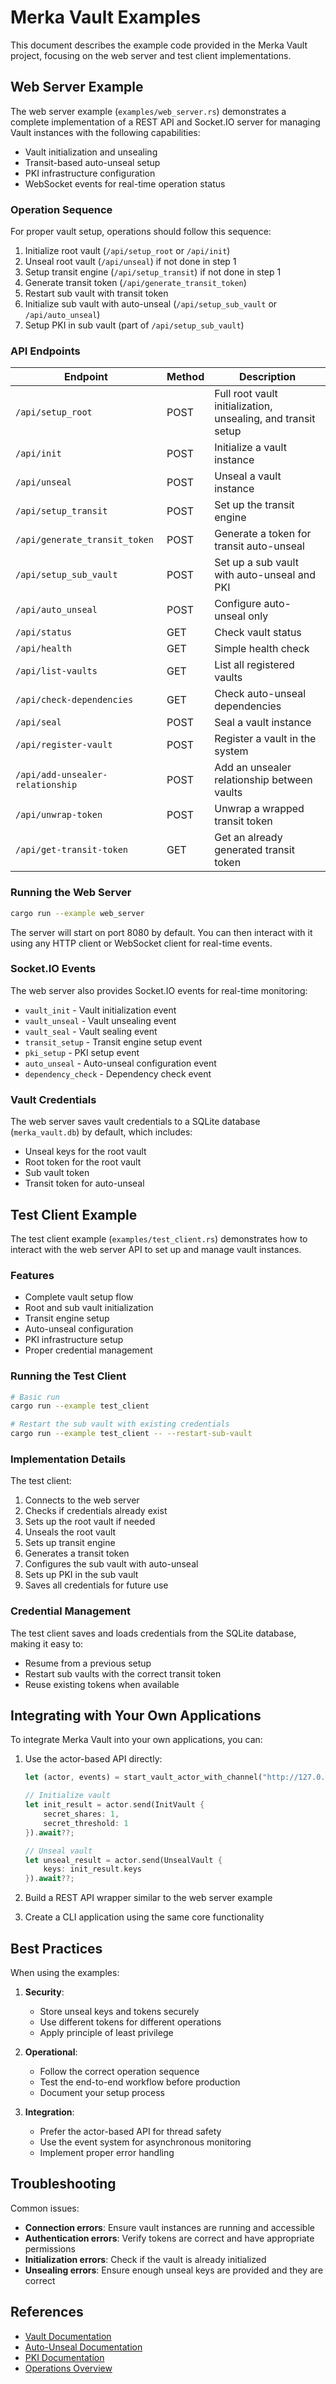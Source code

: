 # Merka Vault Examples

This document describes the example code provided in the Merka Vault project, focusing on the web server and test client implementations.

## Web Server Example

The web server example (`examples/web_server.rs`) demonstrates a complete implementation of a REST API and Socket.IO server for managing Vault instances with the following capabilities:

- Vault initialization and unsealing
- Transit-based auto-unseal setup
- PKI infrastructure configuration
- WebSocket events for real-time operation status

### Operation Sequence

For proper vault setup, operations should follow this sequence:

1. Initialize root vault (`/api/setup_root` or `/api/init`)
2. Unseal root vault (`/api/unseal`) if not done in step 1
3. Setup transit engine (`/api/setup_transit`) if not done in step 1
4. Generate transit token (`/api/generate_transit_token`)
5. Restart sub vault with transit token
6. Initialize sub vault with auto-unseal (`/api/setup_sub_vault` or `/api/auto_unseal`)
7. Setup PKI in sub vault (part of `/api/setup_sub_vault`)

### API Endpoints

| Endpoint                         | Method | Description                                                  |
| -------------------------------- | ------ | ------------------------------------------------------------ |
| `/api/setup_root`                | POST   | Full root vault initialization, unsealing, and transit setup |
| `/api/init`                      | POST   | Initialize a vault instance                                  |
| `/api/unseal`                    | POST   | Unseal a vault instance                                      |
| `/api/setup_transit`             | POST   | Set up the transit engine                                    |
| `/api/generate_transit_token`    | POST   | Generate a token for transit auto-unseal                     |
| `/api/setup_sub_vault`           | POST   | Set up a sub vault with auto-unseal and PKI                  |
| `/api/auto_unseal`               | POST   | Configure auto-unseal only                                   |
| `/api/status`                    | GET    | Check vault status                                           |
| `/api/health`                    | GET    | Simple health check                                          |
| `/api/list-vaults`               | GET    | List all registered vaults                                   |
| `/api/check-dependencies`        | GET    | Check auto-unseal dependencies                               |
| `/api/seal`                      | POST   | Seal a vault instance                                        |
| `/api/register-vault`            | POST   | Register a vault in the system                               |
| `/api/add-unsealer-relationship` | POST   | Add an unsealer relationship between vaults                  |
| `/api/unwrap-token`              | POST   | Unwrap a wrapped transit token                               |
| `/api/get-transit-token`         | GET    | Get an already generated transit token                       |

### Running the Web Server

```bash
cargo run --example web_server
```

The server will start on port 8080 by default. You can then interact with it using any HTTP client or WebSocket client for real-time events.

### Socket.IO Events

The web server also provides Socket.IO events for real-time monitoring:

- `vault_init` - Vault initialization event
- `vault_unseal` - Vault unsealing event
- `vault_seal` - Vault sealing event
- `transit_setup` - Transit engine setup event
- `pki_setup` - PKI setup event
- `auto_unseal` - Auto-unseal configuration event
- `dependency_check` - Dependency check event

### Vault Credentials

The web server saves vault credentials to a SQLite database (`merka_vault.db`) by default, which includes:

- Unseal keys for the root vault
- Root token for the root vault
- Sub vault token
- Transit token for auto-unseal

## Test Client Example

The test client example (`examples/test_client.rs`) demonstrates how to interact with the web server API to set up and manage vault instances.

### Features

- Complete vault setup flow
- Root and sub vault initialization
- Transit engine setup
- Auto-unseal configuration
- PKI infrastructure setup
- Proper credential management

### Running the Test Client

```bash
# Basic run
cargo run --example test_client

# Restart the sub vault with existing credentials
cargo run --example test_client -- --restart-sub-vault
```

### Implementation Details

The test client:

1. Connects to the web server
2. Checks if credentials already exist
3. Sets up the root vault if needed
4. Unseals the root vault
5. Sets up transit engine
6. Generates a transit token
7. Configures the sub vault with auto-unseal
8. Sets up PKI in the sub vault
9. Saves all credentials for future use

### Credential Management

The test client saves and loads credentials from the SQLite database, making it easy to:

- Resume from a previous setup
- Restart sub vaults with the correct transit token
- Reuse existing tokens when available

## Integrating with Your Own Applications

To integrate Merka Vault into your own applications, you can:

1. Use the actor-based API directly:

   ```rust
   let (actor, events) = start_vault_actor_with_channel("http://127.0.0.1:8200");

   // Initialize vault
   let init_result = actor.send(InitVault {
       secret_shares: 1,
       secret_threshold: 1
   }).await??;

   // Unseal vault
   let unseal_result = actor.send(UnsealVault {
       keys: init_result.keys
   }).await??;
   ```

2. Build a REST API wrapper similar to the web server example
3. Create a CLI application using the same core functionality

## Best Practices

When using the examples:

1. **Security**:

   - Store unseal keys and tokens securely
   - Use different tokens for different operations
   - Apply principle of least privilege

2. **Operational**:

   - Follow the correct operation sequence
   - Test the end-to-end workflow before production
   - Document your setup process

3. **Integration**:
   - Prefer the actor-based API for thread safety
   - Use the event system for asynchronous monitoring
   - Implement proper error handling

## Troubleshooting

Common issues:

- **Connection errors**: Ensure vault instances are running and accessible
- **Authentication errors**: Verify tokens are correct and have appropriate permissions
- **Initialization errors**: Check if the vault is already initialized
- **Unsealing errors**: Ensure enough unseal keys are provided and they are correct

## References

- [Vault Documentation](https://developer.hashicorp.com/vault/docs)
- [Auto-Unseal Documentation](./auto_unseal.md)
- [PKI Documentation](./pki.md)
- [Operations Overview](./operations_overview.md)
